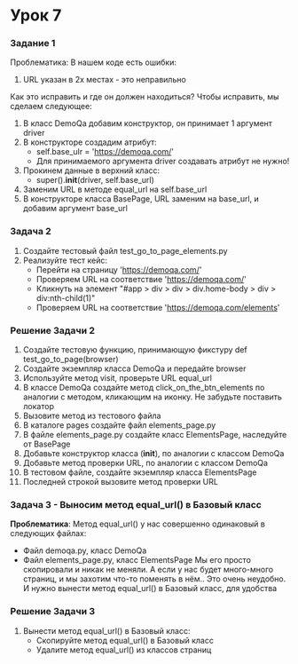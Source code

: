 # Урок 7
### Задание 1
Проблематика: В нашем коде есть ошибки:
1. URL указан в 2х местах - это неправильно

Как это исправить и где он должен находиться?
Чтобы исправить, мы сделаем следующее:
1. В класс DemoQa добавим конструктор, он принимает 1 аргумент driver
2. В конструкторе создадим атрибут:
   - self.base_ulr = 'https://demoqa.com/'
   - Для принимаемого аргумента driver создавать атрибут не нужно!
3. Прокинем данные в верхний класс:
   - super().__init__(driver, self.base_url)
4. Заменим URL в методе equal_url на self.base_url
5. В конструкторе класса BasePage, URL заменим на base_url, и добавим аргумент base_url


### Задача 2
1. Создайте тестовый файл test_go_to_page_elements.py
2. Реализуйте тест кейс:
   - Перейти на страницу 'https://demoqa.com/'
   - Проверяем URL на соответствие 'https://demoqa.com/'
   - Кликнуть на элемент "#app > div > div > div.home-body > div > div:nth-child(1)"
   - Проверяем URL на соответствие 'https://demoqa.com/elements'

### Решение Задачи 2
1. Создайте тестовую функцию, принимающую фикстуру def test_go_to_page(browser)
2. Создайте экземпляр класса DemoQa и передайте browser
3. Используйте метод visit, проверьте URL equal_url
4. В классе DemoQa создайте метод click_on_the_btn_elements по аналогии с методом, кликающим на иконку. Не забудьте поставить локатор
5. Вызовите метод из тестового файла
6. В каталоге pages создайте файл elements_page.py
7. В файле elements_page.py создайте класс ElementsPage, наследуйте от BasePage
8. Добавьте конструктор класса (__init__), по аналогии с классом DemoQa
9. Добавьте метод проверки URL, по аналогии с классом DemoQa
10. В тестовом файле, создайте экземпляр класса ElementsPage
11. Последней строкой вызовите метод проверки URL


### Задача 3 - Выносим метод equal_url() в Базовый класс
**Проблематика**: 
Метод equal_url() у нас совершенно одинаковый в следующих файлах:
   - Файл demoqa.py, класс DemoQa
   - Файл elements_page.py, класс ElementsPage
Мы его просто скопировали и никак не меняли. А если у нас будет много-много страниц, и мы захотим что-то поменять в нём..
Это очень неудобно. И нужно вынести метод equal_url() в Базовый класс, для удобства

### Решение Задачи 3
1. Вынести метод equal_url() в Базовый класс:
   - Скопируйте метод equal_url() в Базовый класс
   - Удалите метод equal_url() из классов страниц